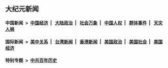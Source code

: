 ## 大纪元新闻

#### 中国新闻 &nbsp;>&nbsp; [中国经济](indexes/ncid283/README.md?06012045) &nbsp;| &nbsp; [大陆政治](indexes/ncid277/README.md?06012045) &nbsp;| &nbsp; [社会万象](indexes/ncid282/README.md?06012045) &nbsp;| &nbsp; [中国人权](indexes/ncid278/README.md?06012045) &nbsp;| &nbsp; [群体事件](indexes/ncid279/README.md?06012045) &nbsp;| &nbsp; [天灾人祸](indexes/ncid280/README.md?06012045)

#### 国际新闻 &nbsp;>&nbsp; [美中关系](indexes/nf1412576/README.md?06012045) &nbsp;| &nbsp; [台湾新闻](indexes/ncid1349361/README.md?06012045) &nbsp;| &nbsp; [香港新闻](indexes/ncid1349362/README.md?06012045) &nbsp;| &nbsp; [美国政治](indexes/ncid1078159/README.md?06012045) &nbsp;| &nbsp; [美国社会](indexes/ncid1078160/README.md?06012045) &nbsp;| &nbsp; [美国经济](indexes/ncid1078158/README.md?06012045)

#### 特别专题 &nbsp;>&nbsp; [中共百年历史](https://github.com/easy2view/epoch-special/blob/master/README.md?06012045)  
